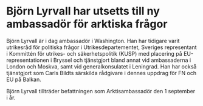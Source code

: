 # Björn Lyrvall har utsetts till ny ambassadör för arktiska frågor

Björn Lyrvall är i dag ambassadör i Washington. Han har tidigare varit utrikesråd för politiska frågor i Utrikesdepartementet, Sveriges representant i Kommittén för utrikes\- och säkerhetspolitik (KUSP) med placering på EU\-representationen i Bryssel och tjänstgjort bland annat vid ambassaderna i London och Moskva, samt vid generalkonsulatet i Leningrad. Han har också tjänstgjort som Carls Bildts särskilda rådgivare i dennes uppdrag för FN och EU på Balkan.

Björn Lyrvall tillträder befattningen som Arktisambassadör den 1 september i år.
